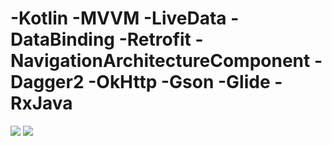 # -Kotlin  -MVVM -LiveData -DataBinding -Retrofit -NavigationArchitectureComponent -Dagger2 -OkHttp -Gson -Glide -RxJava 


![](https://media.giphy.com/media/VeYQui2HKYqZrIclT7/giphy.gif)
![](https://media.giphy.com/media/JsyxWsNTf8Hwa61Nrs/giphy.gif)

